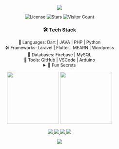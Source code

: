 <div align="center"> <img src="https://capsule-render.vercel.app/api?type=waving&height=250&text=⚡%20[Avishka%20bandara]%20⚡&fontAlign=50&fontAlignY=40&color=gradient&animation=twinkling" /> <br> 

![License](https://img.shields.io/badge/License-MIT-green.svg)
![Stars](https://img.shields.io/github/stars/Avishka-bandara/Avishka-bandara)
![Visitor Count](https://profile-counter.glitch.me/Avishka-bandara/count.svg)


### 🛠 Tech Stack
<div align="center">
  🧙 Languages: Dart | JAVA | PHP | Python <br>
  🛠️ Frameworks: Laravel | Flutter | MEARN | Wordpress <br>
  🧠 Databases: Firebase | MySQL <br>
  🔧 Tools: GitHub | VSCode | Arduino
</div>

<div align="center">
  <details> <summary>🧨 Fun Secrets</summary>
    🧘‍♂️ <b>Calm & Silent.</b> 
    🧩 <b>Creative Problem Solving.</b>
    🚗 <b>Classic Automotive Enthusiast.</b>
  </details>
  </div>


<p></p>


<p align="center"> 
  <img src="https://github-readme-stats.vercel.app/api?username=Avishka-bandara&show_icons=true&theme=radical" height="170"/> 
  <img src="https://github-readme-streak-stats.herokuapp.com/?user=Avishka-bandara&theme=radical" height="170"/> 
</p>


<p align="center"> 
  <a href="avishkabandara2001@gmail.com" target="_blank">
    <img src="https://img.shields.io/badge/Gmail-%23D14836?style=for-the-badge&logo=gmail&logoColor=white"/>
  </a> 
  <a href="https://www.linkedin.com/in/avishka-bandara-49049a232" target="_blank">
    <img src="https://img.shields.io/badge/LinkedIn-%230077B5?style=for-the-badge&logo=linkedin&logoColor=white"/>
  </a> 
 <a href="https://www.facebook.com/avishka.bandara.01" target="_blank">
  <img src="https://img.shields.io/badge/Facebook-%231877F2?style=for-the-badge&logo=facebook&logoColor=white"/>
  </a>
  <a href="https://instagram.com/your-instagram-username" target="_blank">
    <img src="https://img.shields.io/badge/Instagram-%23E4405F?style=for-the-badge&logo=instagram&logoColor=white"/>
  </a>
</p>


<div align="center"> <img src="https://readme-typing-svg.herokuapp.com?font=Fira+Code&size=24&pause=1500&center=true&width=1000&speed=50&lines=The+only+limit+to+our+realization+of+tomorrow+is+our+doubts+of+today;010+0101+1110+01+101+0101010111+00+11000101+10+111+111101+01+11111" /> </div>

